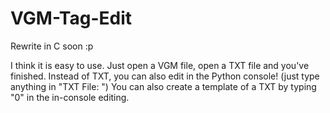 # VGM-Tag-Edit
Rewrite in C soon :p

I think it is easy to use. Just open a VGM file, open a TXT file and you've finished.
Instead of TXT, you can also edit in the Python console! (just type anything in "TXT File: ")
You can also create a template of a TXT by typing "0" in the in-console editing.
